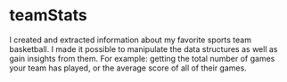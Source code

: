 # teamStats
I created and extracted information about my favorite sports team basketball.
I made it possible to manipulate the data structures as well as gain insights from them. 
For example: getting the total number of games your team has played, or the average score of all of their games.
